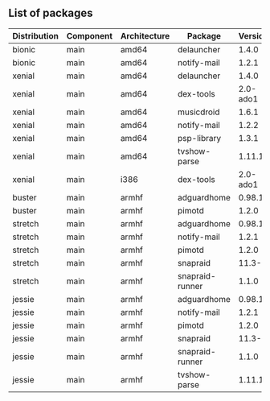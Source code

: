## List of packages

| Distribution | Component | Architecture | Package | Version |
| ------------ | ------ | -------- | ------- | ------- |
|bionic|main|amd64|delauncher|1.4.0|
|bionic|main|amd64|notify-mail|1.2.1|
|xenial|main|amd64|delauncher|1.4.0|
|xenial|main|amd64|dex-tools|2.0-ado1|
|xenial|main|amd64|musicdroid|1.6.1|
|xenial|main|amd64|notify-mail|1.2.2|
|xenial|main|amd64|psp-library|1.3.1|
|xenial|main|amd64|tvshow-parse|1.11.1|
|xenial|main|i386|dex-tools|2.0-ado1|
|buster|main|armhf|adguardhome|0.98.1|
|buster|main|armhf|pimotd|1.2.0|
|stretch|main|armhf|adguardhome|0.98.1|
|stretch|main|armhf|notify-mail|1.2.1|
|stretch|main|armhf|pimotd|1.2.0|
|stretch|main|armhf|snapraid|11.3-1|
|stretch|main|armhf|snapraid-runner|1.1.0|
|jessie|main|armhf|adguardhome|0.98.1|
|jessie|main|armhf|notify-mail|1.2.1|
|jessie|main|armhf|pimotd|1.2.0|
|jessie|main|armhf|snapraid|11.3-1|
|jessie|main|armhf|snapraid-runner|1.1.0|
|jessie|main|armhf|tvshow-parse|1.11.1|
